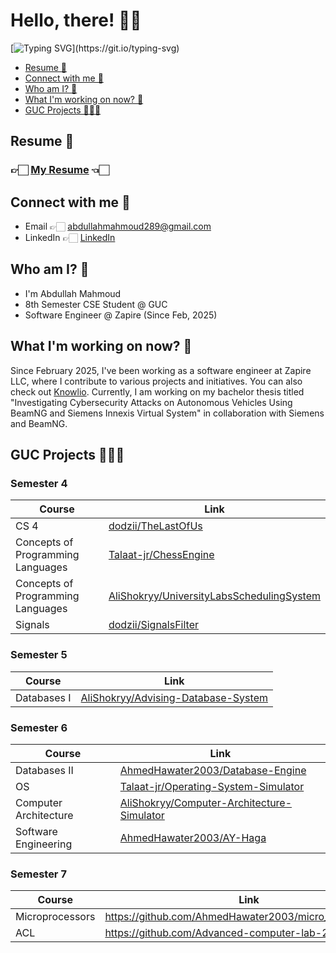 # Hello, there! 👋🏻
[![Typing SVG](https://readme-typing-svg.demolab.com/?lines=Welcome+to+my+profile;System.out.println\("Hello+World!"\);)](https://git.io/typing-svg)
- [Resume 📄](#resume-)
- [Connect with me 💬](#connect-with-me-)
- [Who am I? 🙋](#who-am-i-)
- [What I'm working on now? 🚀](#what-im-working-on-now-)
- [GUC Projects 👨🏻‍🎓](#guc-projects-)

## Resume 📄
### 👉🏻 [My Resume](https://drive.google.com/file/d/1_kRhUSbyYV240RfJbeQL110AJRH2rUoD/view?usp=sharing) 👈🏻 

## Connect with me 💬
- Email 👉🏻 [abdullahmahmoud289@gmail.com](mailto:abdullahmahmoud289@gmail.com)
- LinkedIn 👉🏻 [LinkedIn](https://www.linkedin.com/in/mathewhany/)

## Who am I? 🙋
- I'm Abdullah Mahmoud
- 8th Semester CSE Student @ GUC 
- Software Engineer @ Zapire (Since Feb, 2025) 

## What I'm working on now? 🚀
Since February 2025, I've been working as a software engineer at Zapire LLC, where I contribute to various projects and initiatives. You can also check out [Knowlio](https://knowlio.app).
Currently, I am working on my bachelor thesis titled "Investigating Cybersecurity Attacks on Autonomous Vehicles Using BeamNG and Siemens Innexis Virtual System" in collaboration with Siemens and BeamNG.

## GUC Projects 👨🏻‍🎓

### Semester 4
| Course | Link |
| -- | -- | 
| CS 4 | [dodzii/TheLastOfUs](https://github.com/dodzii/TheLastOfUs) | 
| Concepts of Programming Languages | [Talaat-jr/ChessEngine](https://github.com/Talaat-jr/ChessEngine) | 
| Concepts of Programming Languages | [AliShokryy/UniversityLabsSchedulingSystem](https://github.com/AliShokryy/UniversityLabsSchedulingSystem) | 
| Signals | [dodzii/SignalsFilter](https://github.com/dodzii/SignalsFilter) | 

### Semester 5
| Course | Link | 
| -- | -- | 
| Databases I | [AliShokryy/Advising-Database-System](https://github.com/AliShokryy/Advising-Database-System) |


### Semester 6
| Course | Link | 
| -- | -- | 
| Databases II | [AhmedHawater2003/Database-Engine](https://github.com/AhmedHawater2003/Database-Engine) |
| OS | [Talaat-jr/Operating-System-Simulator](https://github.com/mathewhany/Talaat-jr/Operating-System-Simulator) |
| Computer Architecture | [AliShokryy/Computer-Architecture-Simulator](https://github.com/AliShokryy/Computer-Architecture-Simulator) |
| Software Engineering | [AhmedHawater2003/AY-Haga](https://github.com/AhmedHawater2003/AY-Haga) | 

### Semester 7
| Course | Link |
| -- | -- | 
| Microprocessors | https://github.com/AhmedHawater2003/micro_project_2024 |
| ACL | https://github.com/Advanced-computer-lab-2024/Rahhal | 
